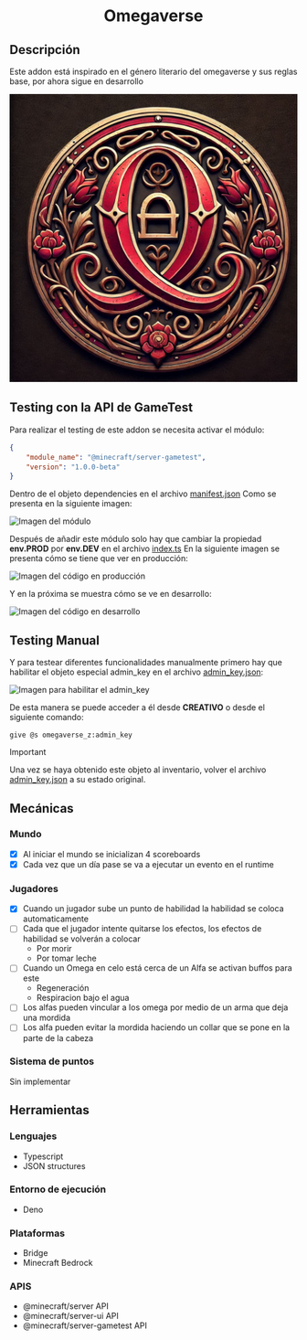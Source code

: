 
# <center>Omegaverse</center>

## Descripción

Este addon está inspirado en el género literario del omegaverse y sus reglas base, por ahora sigue en desarrollo

![Omegaverse Icon](/RP/pack_icon.png)

## Testing con la API de GameTest

Para realizar el testing de este addon se necesita activar el módulo:
```json
{
    "module_name": "@minecraft/server-gametest",
    "version": "1.0.0-beta"
}
```
Dentro de el objeto dependencies en el archivo [manifest.json](/BP/manifest.json)
Como se presenta en la siguiente imagen:

![Imagen del módulo](https://i.pinimg.com/736x/7d/88/64/7d886466d713e952fa9d14a0606e7f5d.jpg)

Después de añadir este módulo solo hay que cambiar la propiedad **env.PROD** por **env.DEV** en el archivo [index.ts](/BP/scripts/index.ts)
En la siguiente imagen se presenta cómo se tiene que ver en producción:

![Imagen del código en producción](https://i.pinimg.com/736x/39/54/21/395421abbe170413c4bd7d0b5d793785.jpg)

Y en la próxima se muestra cómo se ve en desarrollo:

![Imagen del código en desarrollo](https://i.pinimg.com/736x/0c/1c/9f/0c1c9f92986deb017e7b5380214794ed.jpg)

## Testing Manual

Y para testear diferentes funcionalidades manualmente primero hay que habilitar el objeto especial admin_key en el archivo [admin_key.json](/BP/items/admin_key.json):

![Imagen para habilitar el admin_key](https://i.pinimg.com/1200x/70/c6/63/70c6636aba938c5dd8ac4544f0770143.jpg)

De esta manera se puede acceder a él desde **CREATIVO** o desde el siguiente comando:
```
give @s omegaverse_z:admin_key 
```

> [!IMPORTANT]
> Una vez se haya obtenido este objeto al inventario, volver el archivo [admin_key.json](/BP/items/admin_key.json) a su estado original.

## Mecánicas

### Mundo

- [x] Al iniciar el mundo se inicializan 4 scoreboards
- [x] Cada vez que un día pase se va a ejecutar un evento en el runtime

### Jugadores

- [x] Cuando un jugador sube un punto de habilidad la habilidad se coloca automaticamente
- [ ] Cada que el jugador intente quitarse los efectos, los efectos de habilidad se volverán a colocar
    - Por morir
    - Por tomar leche
- [ ] Cuando un Omega en celo está cerca de un Alfa se activan buffos para este
    - Regeneración
    - Respiracion bajo el agua
- [ ] Los alfas pueden vincular a los omega por medio de un arma que deja una mordida
- [ ] Los alfa pueden evitar la mordida haciendo un collar que se pone en la parte de la cabeza

### Sistema de puntos

Sin implementar

## Herramientas

### Lenguajes
* Typescript
* JSON structures

### Entorno de ejecución
* Deno

### Plataformas
* Bridge
* Minecraft Bedrock

### APIS
* @minecraft/server API
* @minecraft/server-ui API
* @minecraft/server-gametest API